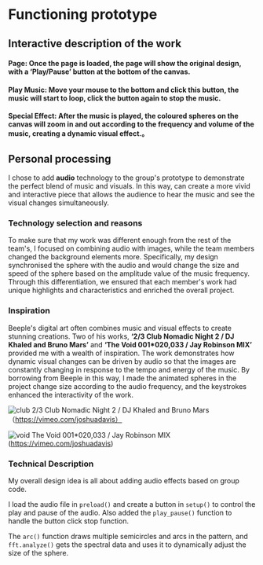  # Functioning prototype

## Interactive description of the work

#### **Page**: Once the page is loaded, the page will show the original design, with a ‘Play/Pause’ button at the bottom of the canvas.

#### **Play Music**: Move your mouse to the bottom and click this button, the music will start to loop, click the button again to stop the music.

#### **Special Effect**: After the music is played, the coloured spheres on the canvas will zoom in and out according to the frequency and volume of the music, creating a dynamic visual effect.。

## Personal processing
I chose to add **audio** technology to the group's prototype to demonstrate the perfect blend of music and visuals. In this way, can create a more vivid and interactive piece that allows the audience to hear the music and see the visual changes simultaneously.


### Technology selection and reasons
To make sure that my work was different enough from the rest of the team's, I focused on combining audio with images, while the team members changed the background elements more. Specifically, my design synchronised the sphere with the audio and would change the size and speed of the sphere based on the amplitude value of the music frequency. Through this differentiation, we ensured that each member's work had unique highlights and characteristics and enriched the overall project.

### Inspiration
Beeple's digital art often combines music and visual effects to create stunning creations. Two of his works,  **‘2/3 Club Nomadic Night 2 / DJ Khaled and Bruno Mars’** and **‘The Void 001*020,033 / Jay Robinson MIX’** provided me with a wealth of inspiration. The work demonstrates how dynamic visual changes can be driven by audio so that the images are constantly changing in response to the tempo and energy of the music. By borrowing from Beeple in this way, I made the animated spheres in the project change size according to the audio frequency, and the keystrokes enhanced the interactivity of the work.



![club](readmeImages/club.gif )
2/3 Club Nomadic Night 2 / DJ Khaled and Bruno Mars（https://vimeo.com/joshuadavis）

![void](readmeImages/void.gif)
The Void 001*020,033 / Jay Robinson MIX (https://vimeo.com/joshuadavis)


### Technical Description
My overall design idea is all about adding audio effects based on group code.

I load the audio file in `preload()` and create a button in `setup()` to control the play and pause of the audio. Also added the `play_pause()` function to handle the button click stop function.

The `arc()` function draws multiple semicircles and arcs in the pattern, and `fft.analyze()` gets the spectral data and uses it to dynamically adjust the size of the sphere.



